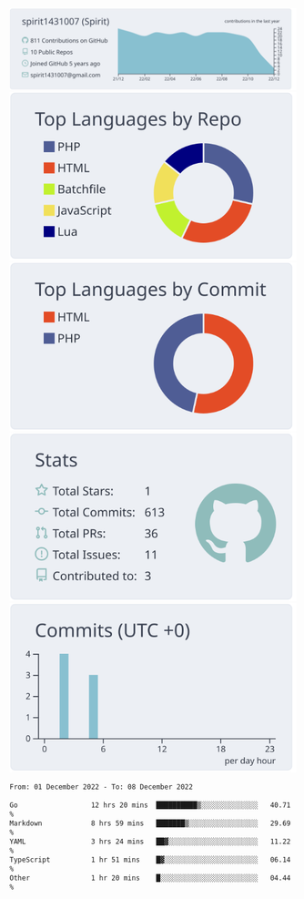 [![](https://raw.githubusercontent.com/spirit1431007/spirit1431007/master/profile-summary-card-output/nord_bright/0-profile-details.svg)](https://git.io/spiritx)
[![](https://raw.githubusercontent.com/spirit1431007/spirit1431007/master/profile-summary-card-output/nord_bright/1-repos-per-language.svg)](https://git.io/spiritx) [![](https://raw.githubusercontent.com/spirit1431007/spirit1431007/master/profile-summary-card-output/nord_bright/2-most-commit-language.svg)](https://git.io/spiritx)
[![](https://raw.githubusercontent.com/spirit1431007/spirit1431007/master/profile-summary-card-output/nord_bright/3-stats.svg)](https://git.io/spiritx) [![](https://raw.githubusercontent.com/spirit1431007/spirit1431007/master/profile-summary-card-output/nord_bright/4-productive-time.svg)](https://git.io/spiritx)

<!--START_SECTION:waka-->

```text
From: 01 December 2022 - To: 08 December 2022

Go                  12 hrs 20 mins  ██████████▒░░░░░░░░░░░░░░   40.71 %
Markdown            8 hrs 59 mins   ███████▒░░░░░░░░░░░░░░░░░   29.69 %
YAML                3 hrs 24 mins   ██▓░░░░░░░░░░░░░░░░░░░░░░   11.22 %
TypeScript          1 hr 51 mins    █▓░░░░░░░░░░░░░░░░░░░░░░░   06.14 %
Other               1 hr 20 mins    █░░░░░░░░░░░░░░░░░░░░░░░░   04.44 %
```

<!--END_SECTION:waka-->
